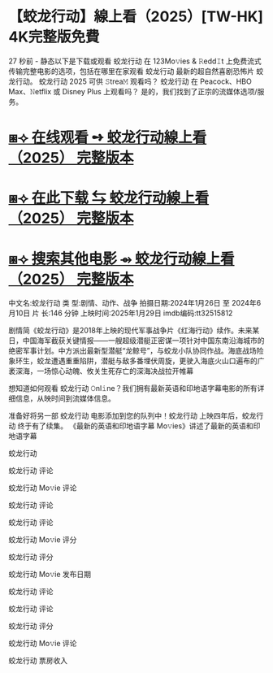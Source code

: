 <h1>【蛟龙行动】線上看（2025）[TW-HK] 4K完整版免費</h1>

27 秒前 - 静态以下是下载或观看 蛟龙行动 在 123Mo𝚟ies & 𝚁edd𝙸t 上免费流式传输完整电影的选项，包括在哪里在家观看 蛟龙行动 最新的超自然喜剧恐怖片 蛟龙行动。 蛟龙行动 2025 可供 𝚂trea𝙼 观看吗？ 蛟龙行动 在 Peacock、HBO Max、𝙽etflix 或 Disney Plus 上观看吗？ 是的，我们找到了正宗的流媒体选项/服务。

# [⧆⟢ 在线观看 ➺ 蛟龙行动線上看（2025） 完整版本](https://surl.li/bvpsam)

# [⧆⟢ 在此下载 ⇆ 蛟龙行动線上看（2025） 完整版本](https://surl.li/bvpsam)

# [⧆⟢ 搜索其他电影 ⇴ 蛟龙行动線上看（2025） 完整版本](https://surl.li/bvpsam)

中文名:蛟龙行动
类 型:剧情、动作、战争
拍摄日期:2024年1月26日 至 2024年6月10日
片 长:146 分钟
上映时间:2025年1月29日
imdb编码:tt32515812

剧情简《蛟龙行动》是2018年上映的现代军事战争片《红海行动》续作。未来某日，中国海军截获关键情报——一艘超级潜艇正密谋一项针对中国东南沿海城市的绝密军事计划。中方派出最新型潜艇“龙鲸号”，与蛟龙小队协同作战。海底战场险象环生，蛟龙遭遇重重陷阱，潜艇与敌多番埋伏周旋，更驶入海底火山口遍布的广袤深海，一场惊心动魄、攸关生死存亡的深海决战拉开帷幕

想知道如何观看 蛟龙行动 𝙾nl𝚒ne？我们拥有最新英语和印地语字幕电影的所有详细信息，从映时间到流媒体信息。

准备好将另一部 蛟龙行动 电影添加到您的队列中！蛟龙行动 上映四年后，蛟龙行动 终于有了续集。 《最新的英语和印地语字幕 Mo𝚟ies》讲述了最新的英语和印地语字幕

蛟龙行动

蛟龙行动 评论

蛟龙行动 Mo𝚟ie 评论

蛟龙行动 评论

蛟龙行动 评论

蛟龙行动 Mo𝚟ie 评分

蛟龙行动 评分

蛟龙行动 Mo𝚟ie 发布日期

蛟龙行动 评论

蛟龙行动 评论

蛟龙行动 评分

蛟龙行动 Mo𝚟ie 评论

蛟龙行动 票房收入
